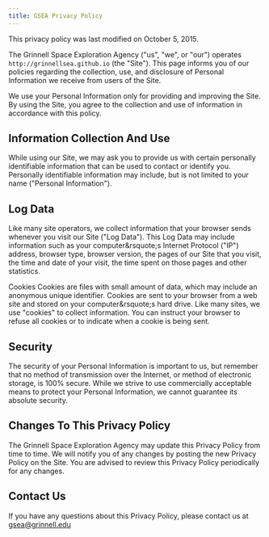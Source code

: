 ```yaml
---
title: GSEA Privacy Policy
---
```


This privacy policy was last modified on October 5, 2015.

The Grinnell Space Exploration Agency ("us", "we", or "our") operates
`http://grinnellsea.github.io` (the "Site").  This page informs you of our
policies regarding the collection, use, and disclosure of Personal Information
we receive from users of the Site.

We use your Personal Information only for providing and improving the Site. By
using the Site, you agree to the collection and use of information in
accordance with this policy.  

## Information Collection And Use
While using our Site, we may ask you to provide us with certain personally
identifiable information that can be used to contact or identify you.
Personally identifiable information may include, but is not limited to your
name ("Personal Information").

## Log Data
Like many site operators, we collect information that your browser sends
whenever you visit our Site ("Log Data"). This Log Data may include information
such as your computer&rsquote;s Internet Protocol ("IP") address, browser type,
browser version, the pages of our Site that you visit, the time and date of
your visit, the time spent on those pages and other statistics.

Cookies
Cookies are files with small amount of data, which may include an anonymous
unique identifier.  Cookies are sent to your browser from a web site and stored
on your computer&rsquote;s hard drive.  Like many sites, we use "cookies" to
collect information. You can instruct your browser to refuse all cookies or to
indicate when a cookie is being sent.

## Security
The security of your Personal Information is important to us, but remember that
no method of transmission over the Internet, or method of electronic storage,
is 100% secure. While we strive to use commercially acceptable means to protect
your Personal Information, we cannot guarantee its absolute security.

## Changes To This Privacy Policy
The Grinnell Space Exploration Agency may update this Privacy Policy from time
to time. We will notify you of any changes by posting the new Privacy Policy on
the Site. You are advised to review this Privacy Policy periodically for any
changes.

## Contact Us
If you have any questions about this Privacy Policy, please contact us at
<gsea@grinnell.edu>
